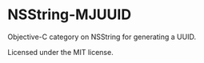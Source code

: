 NSString-MJUUID
===============

Objective-C category on NSString for generating a UUID.

Licensed under the MIT license.